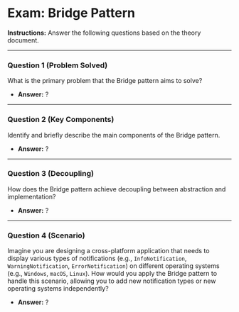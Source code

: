 
# Exam: Bridge Pattern

**Instructions:** Answer the following questions based on the theory document.

---

### Question 1 (Problem Solved)

What is the primary problem that the Bridge pattern aims to solve?

- **Answer:** ?

---

### Question 2 (Key Components)

Identify and briefly describe the main components of the Bridge pattern.

- **Answer:** ?

---

### Question 3 (Decoupling)

How does the Bridge pattern achieve decoupling between abstraction and implementation?

- **Answer:** ?

---

### Question 4 (Scenario)

Imagine you are designing a cross-platform application that needs to display various types of notifications (e.g., `InfoNotification`, `WarningNotification`, `ErrorNotification`) on different operating systems (e.g., `Windows`, `macOS`, `Linux`). How would you apply the Bridge pattern to handle this scenario, allowing you to add new notification types or new operating systems independently?

- **Answer:** ?


